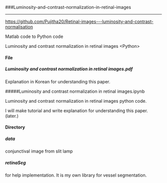 ###Luminosity-and-contrast-normalization-in-retinal-images

-----

https://github.com/Pujitha20/Retinal-images---luminosity-and-contrast-normalisation

Matlab code to Python code

Luminosity and contrast normalization in retinal images &lt;Python>



#### File

##### Luminosity and contrast normalization in retinal images.pdf

Explanation in Korean for understanding this paper.

#####Luminosity and contrast normalization in retinal images.ipynb

Luminosity and contrast normalization in retinal images python code.

I will make tutorial and write explanation for understanding this paper.
(later.)

#### Directory

##### data

conjunctival image from slit lamp

##### retinaSeg

for help implementation.
It is my own library for vessel segmentation. 